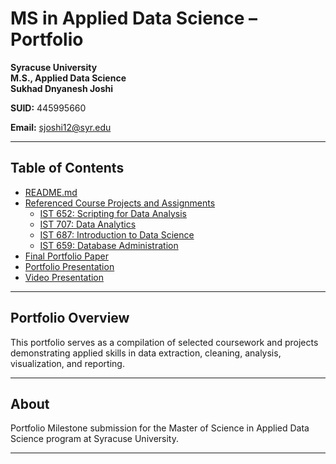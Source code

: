 # MS in Applied Data Science – Portfolio

**Syracuse University**  
**M.S., Applied Data Science**  
**Sukhad Dnyanesh Joshi**  

**SUID:** 445995660 

**Email:** sjoshi12@syr.edu  

---

## Table of Contents

- [README.md](#)
- [Referenced Course Projects and Assignments](#referenced-course-projects-and-assignments)
  - [IST 652: Scripting for Data Analysis](#ist-652-scripting-for-data-analysis)
  - [IST 707: Data Analytics](#ist-707-data-analytics)
  - [IST 687: Introduction to Data Science](#ist-687-introduction-to-data-science)
  - [IST 659: Database Administration](#ist-659-database-administration)
- [Final Portfolio Paper](#paper) 
- [Portfolio Presentation](#portfolio-presentation)
- [Video Presentation](#video)

---

## Portfolio Overview

This portfolio serves as a compilation of selected coursework and projects demonstrating applied skills in data extraction, cleaning, analysis, visualization, and reporting. 

---

## About

Portfolio Milestone submission for the Master of Science in Applied Data Science program at Syracuse University.

---


